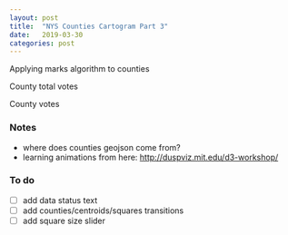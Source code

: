 ```yaml
---
layout: post
title:  "NYS Counties Cartogram Part 3"
date:   2019-03-30
categories: post
---
```


Applying marks algorithm to counties

<div id="countiesUpdate" style="position:relative;" >
</div>


County total votes

<div id="countiesTtlVotes" style="position:relative;" >
</div>

County votes

<div id="countiesVotes" style="position:relative;" >
</div>


<script src="https://d3js.org/d3.v5.min.js"></script>
<script src="https://d3js.org/d3-selection-multi.v1.min.js"></script>

<script src="/sketches/carto/update.js"></script>
<script src="/sketches/carto/counties_update.js"></script>
<script src="/sketches/carto/counties_carto1.js"></script>
<script src="/sketches/carto/counties_carto2.js"></script>

### Notes
- where does counties geojson come from?
- learning animations from here: http://duspviz.mit.edu/d3-workshop/

### To do
- [ ] add data status text
- [ ] add counties/centroids/squares transitions
- [ ] add square size slider
